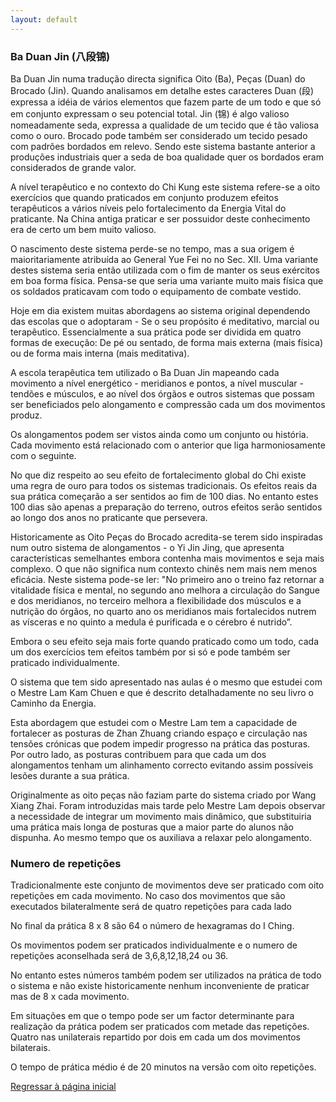 ```yaml
---
layout: default
---
```

### Ba Duan Jin (八段锦)

Ba Duan Jin numa tradução directa significa Oito (Ba), Peças (Duan) do Brocado (Jin). Quando analisamos em detalhe estes caracteres Duan (段) expressa a idéia de vários elementos que fazem parte de um todo e que só em conjunto expressam o seu potencial total. Jin (锦) é algo valioso nomeadamente seda, expressa a qualidade de um tecido que é tão valiosa como o ouro. Brocado pode também ser considerado um tecido pesado com padrões bordados em relevo. Sendo este sistema bastante anterior a produções industriais quer a seda de boa qualidade quer os bordados eram considerados de grande valor.

A nível terapêutico e no contexto do Chi Kung este sistema refere-se a oito exercícios que quando praticados em conjunto produzem efeitos terapêuticos a vários níveis pelo fortalecimento da Energia Vital do praticante. Na China antiga praticar e ser possuidor deste conhecimento era de certo um bem muito valioso.

O nascimento deste sistema perde-se no tempo, mas a sua origem é maioritariamente atribuída ao General Yue Fei no no Sec. XII. Uma variante destes sistema seria então utilizada com o fim de manter os seus exércitos em boa forma física. Pensa-se que seria uma variante muito mais física que os soldados praticavam com todo o equipamento de combate vestido.

Hoje em dia existem muitas abordagens ao sistema original dependendo das escolas que o adoptaram - Se o seu propósito é meditativo, marcial ou terapêutico. Essencialmente a sua prática pode ser dividida em quatro formas de execução: De pé ou sentado, de forma mais externa (mais física) ou de forma mais interna (mais meditativa).

A escola terapêutica tem utilizado o Ba Duan Jin mapeando cada movimento a nível energético - meridianos e pontos, a nível muscular - tendões e músculos, e ao nível dos órgãos e outros sistemas que possam ser beneficiados pelo alongamento e compressão cada um dos movimentos produz.

Os alongamentos podem ser vistos ainda como um conjunto ou história. Cada movimento está relacionado com o anterior que liga harmoniosamente com o seguinte.

No que diz respeito ao seu efeito de fortalecimento global do Chi existe uma regra de ouro para todos os sistemas tradicionais. Os efeitos reais da sua prática começarão a ser sentidos ao fim de 100 dias. No entanto estes 100 dias são apenas a preparação do terreno, outros efeitos serão sentidos ao longo dos anos no praticante que persevera.

Historicamente as Oito Peças do Brocado acredita-se terem sido inspiradas num outro sistema de alongamentos - o Yi Jin Jing, que apresenta características semelhantes embora contenha mais movimentos e seja mais complexo. O que não significa num contexto chinês nem mais nem menos eficácia. Neste sistema pode-se ler: "No primeiro ano o treino faz retornar a vitalidade física e mental, no segundo ano melhora a circulação do Sangue e dos meridianos, no terceiro melhora a flexibilidade dos músculos e a nutrição do órgãos, no quarto ano os meridianos mais fortalecidos nutrem as vísceras e no quinto a medula é purificada e o cérebro é nutrido”.

Embora o seu efeito seja mais forte quando praticado como um todo, cada um dos exercícios tem efeitos também por si só e pode também ser praticado individualmente.

O sistema que tem sido apresentado nas aulas é o mesmo que estudei com o Mestre Lam Kam Chuen e que é descrito detalhadamente no seu livro o Caminho da Energia.

Esta abordagem que estudei com o Mestre Lam tem a capacidade de fortalecer as posturas de Zhan Zhuang criando espaço e circulação nas tensões crónicas que podem impedir progresso na prática das posturas. Por outro lado, as posturas contribuem para que cada um dos alongamentos tenham um alinhamento correcto evitando assim possíveis lesões durante a sua prática.

Originalmente as oito peças não faziam parte do sistema criado por Wang Xiang Zhai. Foram introduzidas mais tarde pelo Mestre Lam depois observar a necessidade de integrar um movimento mais dinâmico, que substituiria uma prática mais longa de posturas que a maior parte do alunos não dispunha. Ao mesmo tempo que os auxiliava a relaxar pelo alongamento.

### Numero de repetições

Tradicionalmente este conjunto de movimentos deve ser praticado com oito repetições em cada movimento. No caso dos movimentos que são executados bilateralmente será de quatro repetições para cada lado

No final da prática 8 x 8 são 64 o número de hexagramas do I Ching.

Os movimentos podem ser praticados individualmente e o numero de repetições aconselhada será de 3,6,8,12,18,24 ou 36.

No entanto estes números também podem ser utilizados na prática de todo o sistema e não existe historicamente nenhum inconveniente de praticar mas de 8 x cada movimento.

Em situações em que o tempo pode ser um factor determinante para realização da prática podem ser praticados com metade das repetições. Quatro nas unilaterais repartido por dois em cada um dos movimentos bilaterais. 

O tempo de prática médio é de 20 minutos na versão com oito repetições. 

[Regressar à página inicial](http://devagar.github.io/chikung101/)